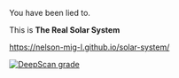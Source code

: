 You have been lied to.

This is **The Real Solar System**


https://nelson-mig-l.github.io/solar-system/

[![DeepScan grade](https://deepscan.io/api/projects/3052/branches/24457/badge/grade.svg)](https://deepscan.io/dashboard#view=project&pid=3052&bid=24457)
